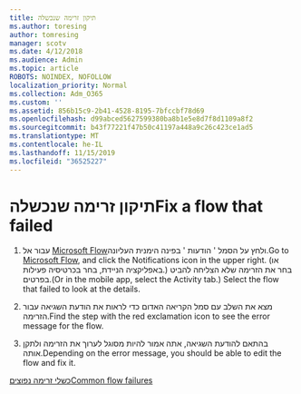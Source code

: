 ```yaml
---
title: תיקון זרימה שנכשלה
ms.author: toresing
author: tomresing
manager: scotv
ms.date: 4/12/2018
ms.audience: Admin
ms.topic: article
ROBOTS: NOINDEX, NOFOLLOW
localization_priority: Normal
ms.collection: Adm_O365
ms.custom: ''
ms.assetid: 856b15c9-2b41-4528-8195-7bfccbf78d69
ms.openlocfilehash: d99abced5627599380ba8b1e5e8d7f8d1109a8f2
ms.sourcegitcommit: b43f77221f47b50c41197a448a9c26c423ce1ad5
ms.translationtype: MT
ms.contentlocale: he-IL
ms.lasthandoff: 11/15/2019
ms.locfileid: "36525227"
---
```

# <a name="fix-a-flow-that-failed"></a><span data-ttu-id="ab334-102">תיקון זרימה שנכשלה</span><span class="sxs-lookup"><span data-stu-id="ab334-102">Fix a flow that failed</span></span>

1. <span data-ttu-id="ab334-103">עבור אל [Microsoft Flow](https://flow.microsoft.com/)ולחץ על הסמל ' הודעות ' בפינה הימנית העליונה.</span><span class="sxs-lookup"><span data-stu-id="ab334-103">Go to [Microsoft Flow](https://flow.microsoft.com/), and click the Notifications icon in the upper right.</span></span> <span data-ttu-id="ab334-104">(או באפליקציה הניידת, בחר בכרטיסיה פעילות.) בחר את הזרימה שלא הצליחה להביט בפרטים.</span><span class="sxs-lookup"><span data-stu-id="ab334-104">(Or in the mobile app, select the Activity tab.) Select the flow that failed to look at the details.</span></span>
    
2. <span data-ttu-id="ab334-105">מצא את השלב עם סמל הקריאה האדום כדי לראות את הודעת השגיאה עבור הזרימה.</span><span class="sxs-lookup"><span data-stu-id="ab334-105">Find the step with the red exclamation icon to see the error message for the flow.</span></span>
    
3. <span data-ttu-id="ab334-106">בהתאם להודעת השגיאה, אתה אמור להיות מסוגל לערוך את הזרימה ולתקן אותה.</span><span class="sxs-lookup"><span data-stu-id="ab334-106">Depending on the error message, you should be able to edit the flow and fix it.</span></span> 
    
[<span data-ttu-id="ab334-107">כשלי זרימה נפוצים</span><span class="sxs-lookup"><span data-stu-id="ab334-107">Common flow failures</span></span>](https://go.microsoft.com/fwlink/?linkid=872110)
  

